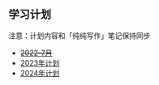 ## 学习计划
注意：计划内容和「纯纯写作」笔记保持同步

- [~~2022-7月~~](./Jul/readme.md)
- [2023年计划](./2023/readme.md)
- [2024年计划](./2024/readme.md)


